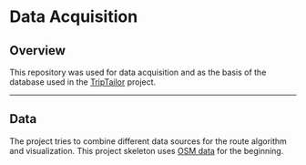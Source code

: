 # Data Acquisition

## Overview

This repository was used for data acquisition and as the basis of the database used in the [TripTailor](https://github.com/TripTailor-ifgi/TripTailor) project.

---

## Data

The project tries to combine different data sources for the route algorithm and visualization.
This project skeleton uses [OSM data](https://opendata.stadt-muenster.de/dataset/openstreetmaps-rohdaten-f%C3%BCr-m%C3%BCnster) for the beginning.